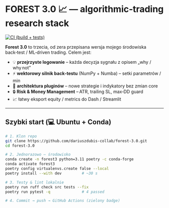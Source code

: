 # FOREST 3.0 📈 — algorithmic‑trading research stack

[![CI (build + tests)](https://github.com/dariuszdubis-collab/forest-3.0/actions/workflows/ci.yml/badge.svg)](https://github.com/dariuszdubis-collab/forest-3.0/actions)

**Forest 3.0** to trzecia, od zera przepisana wersja mojego środowiska
back‑test / ML‑driven trading. Celem jest:

* 💡 **przejrzyste logowanie** – każda decyzja sygnału z opisem „why / why not”  
* ⚡ **wektorowy silnik back‑testu** (NumPy + Numba) – setki parametrów / min  
* 🧩 **architektura pluginów** – nowe strategie i indykatory bez zmian core  
* 🔒 **Risk & Money Management** – ATR, trailing SL, max‑DD guard  
* 📈 łatwy eksport equity / metrics do Dash / Streamlit

---

## Szybki start (💻 Ubuntu + Conda)

```bash
# 1. Klon repo
git clone https://github.com/dariuszdubis-collab/forest-3.0.git
cd forest-3.0

# 2. Jednorazowo – środowisko
conda create -n forest3 python=3.11 poetry -c conda-forge
conda activate forest3
poetry config virtualenvs.create false --local
poetry install --with dev         # ~30 s

# 3. Testy & lint lokalnie
poetry run ruff check src tests --fix
poetry run pytest -q              # 4 passed

# 4. Commit → push → GitHub Actions (zielony badge)

